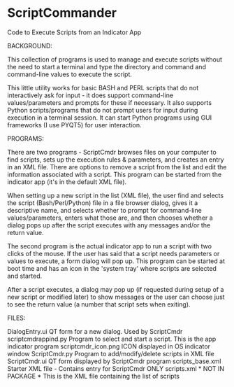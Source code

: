 # ScriptCommander
Code to Execute Scripts from an Indicator App

BACKGROUND:

This collection of programs is used to manage and execute scripts without the need to start a terminal and type the directory and command and command-line values to execute the script.

This little utility works for basic BASH and PERL scripts that do not interactively ask for input - it does support command-line values/parameters and prompts for these if necessary.  It also supports Python scripts/programs that do not prompt users for input during execution in a terminal session.  It can start Python programs using GUI frameworks (I use PYQT5) for user interaction.  

PROGRAMS:

There are two programs - ScriptCmdr browses files on your computer to find scripts, sets up the execution rules & parameters, and creates an entry in an XML file.  There are options to remove a script from the list and edit the information associated with a script.  This program can be started from the indicator app (it's in the default XML file).

When setting up a new script in the list (XML file), the user find and selects the script (Bash/Perl/Python) file in a file browser dialog, gives it a descriptive name, and selects whether to prompt for command-line values/parameters, enters what those are, and then chooses whether a dialog pops up after the script executes with any messages and/or the return value.

The second program is the actual indicator app to run a script with two clicks of the mouse.  If the user has said that a script needs parameters or values to execute, a form dialog will pop up.  This program can be started at boot time and has an icon in the 'system tray' where scripts are selected and started.

After a script executes, a dialog may pop up (if requested during setup of a new script or modified later) to show messages or the user can choose just to see the return value (a number that script sets when exiting).

FILES:

DialogEntry.ui        QT form for a new dialog.  Used by ScriptCmdr
scriptcmdrappind.py   Program to select and start a script.  This is the app indicator program
scriptcmdr_icon.png   ICON displayed in OS indicator window
ScriptCmdr.py         Program to add/modify/delete scripts in XML file
ScriptCmdr.ui         QT form displayed by ScriptCmdr program
scripts_base.xml      Starter XML file - Contains entry for ScriptCmdr ONLY
scripts.xml           * NOT IN PACKAGE * This is the XML file containing the list of scripts
